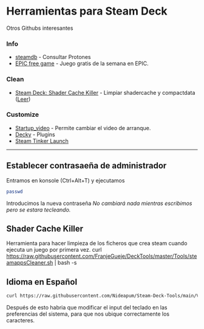 # Herramientas para Steam Deck
Otros Githubs interesantes

### Info
- [steamdb](https://steamdb.info) - Consultar Protones
- [EPIC free game](https://rsshub.app/epicgames/freegames/es) - Juego gratis de la semana en EPIC.

### Clean
- [Steam Deck: Shader Cache Killer](https://github.com/scawp/Steam-Deck.Shader-Cache-Killer) - Limpiar shadercache y compactdata ([Leer](https://github.com/Nideapum/Steam-Deck-Tools/blob/main/readme.md#shader-cache-killer-cleanner))

### Customize
- [Startup_video](https://github.com/Nideapum/Steam-Deck-Tools/tree/main/Startup_video) - Permite cambiar el video de arranque.
- [Decky](https://github.com/SteamDeckHomebrew/decky-loader) - Plugins
- [Steam Tinker Launch](https://github.com/sonic2kk/steamtinkerlaunch)

------
## Establecer contrasaeña de administrador
Entramos en konsole (Ctrl+Alt+T) y ejecutamos
```bash
passwd
```
Introducimos la nueva contraseña
_No cambiará nada mientras escribimos pero se estara tecleando._

## Shader Cache Killer
Herramienta para hacer limpieza de los ficheros que crea steam cuando ejecuta un juego por primera vez.
curl https://raw.githubusercontent.com/FranjeGueje/DeckTools/master/Tools/steamappsCleaner.sh | bash -s

## Idioma en Español
```bash
curl https://raw.githubusercontent.com/Nideapum/Steam-Deck-Tools/main/Varios/deck_ES.sh | bash -s
```
Después de esto habria que modificar el input del teclado en las preferencias del sistema, para que nos ubique correctamente los caracteres.
